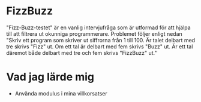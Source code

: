 # FizzBuzz
"Fizz-Buzz-testet" är en vanlig intervjufråga som är utformad för att hjälpa till att filtrera ut okunniga programmerare.
Problemet följer enligt nedan
"Skriv ett program som skriver ut siffrorna från 1 till 100. Är talet delbart med tre skrivs "Fizz" ut. Om ett tal är delbart med fem skrivs "Buzz" ut. Är ett tal däremot både delbart med tre och fem skrivs "FizzBuzz" ut."
# Vad jag lärde mig
- Använda modulus i mina villkorsatser
